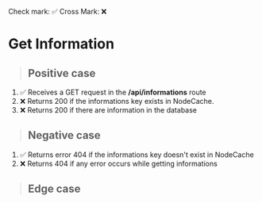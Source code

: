 Check mark: ✅
Cross Mark: ❌

# Get Information

> ## Positive case

1. ✅ Receives a GET request in the **/api/informations** route
2. ❌ Returns 200 if the informations key exists in NodeCache.
3. ❌ Returns 200 if there are information in the database

> ## Negative case

1. ✅ Returns error 404 if the informations key doesn't exist in NodeCache
2. ❌ Returns 404 if any error occurs while getting informations 

> ## Edge case
